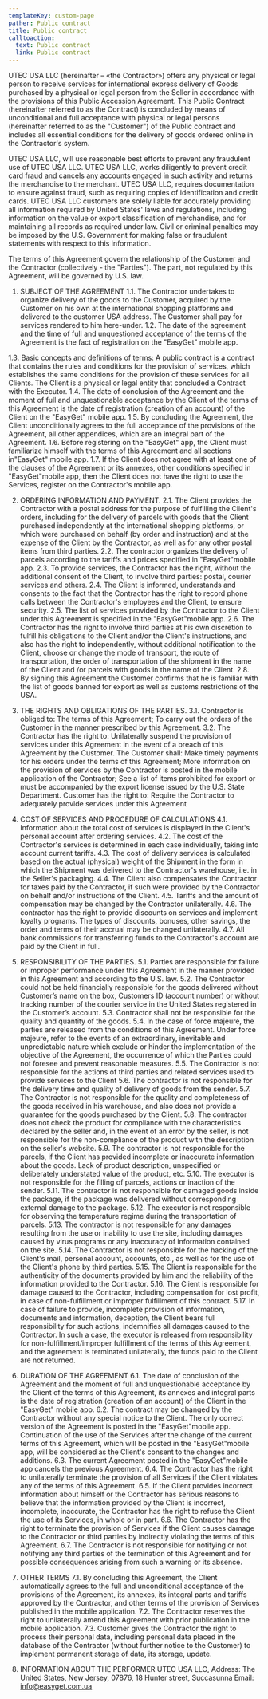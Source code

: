 ```yaml
---
templateKey: custom-page
pather: Public contract
title: Public contract
calltoaction:
  text: Public contract
  link: Public contract
---
```



UTEC USA LLC (hereinafter – «the Contractor») offers any physical or legal person to receive services for international express delivery of Goods purchased by a physical or legal person from the Seller in accordance with the provisions of this Public Accession Agreement.
This Public Contract (hereinafter referred to as the Contract) is concluded by means of unconditional and full acceptance with physical or legal persons (hereinafter referred to as the "Customer") of the Public contract and includes all essential conditions for the delivery of goods ordered online in the Contractor's system.

UTEC USA LLC,  will use reasonable best efforts to prevent any fraudulent use of UTEC USA LLC. UTEC USA LLC,  works diligently to prevent credit card fraud and cancels any accounts engaged in such activity and returns the merchandise to the merchant. UTEC USA LLC, requires documentation to ensure against fraud, such as requiring copies of identification and credit cards. UTEC USA LLC customers are solely liable for accurately providing all information required by United States' laws and regulations, including information on the value or export classification of merchandise, and for maintaining all records as required under law. Civil or criminal penalties may be imposed by the U.S. Government for making false or fraudulent statements with respect to this information.

The terms of this Agreement govern the relationship of the Customer and the Contractor (collectively - the "Parties"). The part, not regulated by this Agreement, will be governed by U.S. law.

1. SUBJECT OF THE AGREEMENT
1.1. The Contractor undertakes to organize delivery of the goods to the Customer, acquired by the Customer on his own at the international shopping platforms and delivered to the customer USA address. The Customer shall pay for services rendered to him here-under.
1.2. The date of the agreement and the time of full and unquestioned acceptance of the terms of the Agreement is the fact of registration on the "EasyGet" mobile app.

1.3. Basic concepts and definitions of terms:
A public contract is a contract that contains the rules and conditions for the provision of services, which establishes the same conditions for the provision of these services for all Clients.
The Client is a physical or legal entity that concluded a Contract with the Executor.
1.4. The date of conclusion of the Agreement and the moment of full and unquestionable acceptance by the Client of the terms of this Agreement is the date of registration (creation of an account) of the Client on the "EasyGet" mobile app.
1.5. By concluding the Agreement, the Client unconditionally agrees to the full acceptance of the provisions of the Agreement, all other appendices, which are an integral part of the Agreement.
1.6. Before registering on the "EasyGet" app, the Client must familiarize himself with the terms of this Agreement and all sections in"EasyGet" mobile app.
1.7. If the Client does not agree with at least one of the clauses of the Agreement or its annexes, other conditions specified in "EasyGet"mobile app, then the Client does not have the right to use the Services, register on the Contractor's mobile app.

2. ORDERING INFORMATION AND PAYMENT.
2.1. The Client provides the Contractor with a postal address for the purpose of fulfilling the Client's orders, including for the delivery of parcels with goods that the Client purchased independently at the international shopping platforms, or which were purchased on behalf (by order and instruction) and at the expense of the Client by the Contractor, as well as for any other postal items from third parties.
2.2. The contractor organizes the delivery of parcels according to the tariffs and prices specified in 
 "EasyGet"mobile app.
2.3. To provide services, the Contractor has the right, without the additional consent of the Client, to involve third parties: postal, courier services and others.
2.4. The Client is informed, understands and consents to the fact that the Contractor has the right to record phone calls between the Contractor's employees and the Client, to ensure security.
2.5. The list of services provided by the Contractor to the Client under this Agreement is specified in the  "EasyGet"mobile app.
2.6. The Contractor has the right to involve third parties at his own discretion to fulfill his obligations to the Client and/or the Client's instructions, and also has the right to independently, without additional notification to the Client, choose or change the mode of transport, the route of transportation, the order of transportation of the shipment in the name of the Client and /or parcels with goods in the name of the Client.
2.8. By signing this Agreement the Customer confirms that he is familiar with the list of goods banned for export as well as customs restrictions of the USA. 

3. THE RIGHTS AND OBLIGATIONS OF THE PARTIES.
3.1. Contractor is obliged to:
The terms of this Agreement;
To carry out the orders of the Customer in the manner prescribed by this Agreement.
3.2. The Contractor has the right to:
Unilaterally suspend the provision of services under this Agreement in the event of a breach of this Agreement by the Customer.
The Customer shall:
Make timely payments for his orders under the terms of this Agreement;
More information on the provision of services by the Contractor is posted in the mobile application of the Contractor;
See a list of items prohibited for export or must be accompanied by the export license issued by the U.S. State Department. 
Customer has the right to:
Require the Contractor to adequately provide services under this Agreement


4. COST OF SERVICES AND PROCEDURE OF CALCULATIONS
4.1. Information about the total cost of services is displayed in the Client's personal account after ordering services.
4.2. The cost of the Contractor's services is determined in each case individually, taking into account current tariffs.
 4.3. The cost of delivery services is calculated based on the actual (physical) weight of the Shipment in the form in which the Shipment was delivered to the Contractor's warehouse, i.e. in the Seller's packaging.
4.4. The Client also compensates the Contractor for taxes paid by the Contractor, if such were provided by the Contractor on behalf and/or instructions of the Client.
4.5. Tariffs and the amount of compensation may be changed by the Contractor unilaterally.
4.6. The contractor has the right to provide discounts on services and implement loyalty programs. The types of discounts, bonuses, other savings, the order and terms of their accrual may be changed unilaterally.
4.7. All bank commissions for transferring funds to the Contractor's account are paid by the Client in full.

5. RESPONSIBILITY OF THE PARTIES.
5.1. Parties are responsible for failure or improper performance under this Agreement in the manner provided in this Agreement and according to the U.S. law.
5.2. The Contractor could not be held financially responsible for the goods delivered without Customer’s name on the box, Customers ID (account number) or without tracking number of the courier service in the United States registered in the Customer’s account.
5.3. Contractor shall not be responsible for the quality and quantity of the goods.
5.4. In the case of force majeure, the parties are released from the conditions of this Agreement. Under force majeure, refer to the events of an extraordinary, inevitable and unpredictable nature which exclude or hinder the implementation of the objective of the Agreement, the occurrence of which the Parties could not foresee and prevent reasonable measures.
5.5. The Contractor is not responsible for the actions of third parties and related services used to provide services to the Client
5.6. The contractor is not responsible for the delivery time and quality of delivery of goods from the sender.
5.7. The Contractor is not responsible for the quality and completeness of the goods received in his warehouse, and also does not provide a guarantee for the goods purchased by the Client.
5.8. The contractor does not check the product for compliance with the characteristics declared by the seller and, in the event of an error by the seller, is not responsible for the non-compliance of the product with the description on the seller's website.
5.9. The contractor is not responsible for the parcels, if the Client has provided incomplete or inaccurate information about the goods. Lack of product description, unspecified or deliberately understated value of the product, etc.
5.10. The executor is not responsible for the filling of parcels, actions or inaction of the sender.
5.11. The contractor is not responsible for damaged goods inside the package, if the package was delivered without corresponding external damage to the package.
5.12. The executor is not responsible for observing the temperature regime during the transportation of parcels.
5.13. The contractor is not responsible for any damages resulting from the use or inability to use the site, including damages caused by virus programs or any inaccuracy of information contained on the site.
5.14. The Contractor is not responsible for the hacking of the Client's mail, personal account, accounts, etc., as well as for the use of the Client's phone by third parties.
5.15. The Client is responsible for the authenticity of the documents provided by him and the reliability of the information provided to the Contractor.
5.16. The Client is responsible for damage caused to the Contractor, including compensation for lost profit, in case of non-fulfillment or improper fulfillment of this contract.
5.17. In case of failure to provide, incomplete provision of information, documents and information, deception, the Client bears full responsibility for such actions, indemnifies all damages caused to the Contractor. In such a case, the executor is released from responsibility for non-fulfillment/improper fulfillment of the terms of this Agreement, and the agreement is terminated unilaterally, the funds paid to the Client are not returned.


6. DURATION OF THE AGREEMENT
6.1. The date of conclusion of the Agreement and the moment of full and unquestionable acceptance by the Client of the terms of this Agreement, its annexes and integral parts is the date of registration (creation of an account) of the Client in the "EasyGet" mobile app.
6.2. The contract may be changed by the Contractor without any special notice to the Client. The only correct version of the Agreement is posted in the "EasyGet"mobile app. Continuation of the use of the Services after the change of the current terms of this Agreement, which will be posted in the "EasyGet"mobile app, will be considered as the Client's consent to the changes and additions.
6.3. The current Agreement posted in the  "EasyGet"mobile app cancels the previous Agreement.
6.4. The Contractor has the right to unilaterally terminate the provision of all Services if the Client violates any of the terms of this Agreement.
6.5. If the Client provides incorrect information about himself or the Contractor has serious reasons to believe that the information provided by the Client is incorrect, incomplete, inaccurate, the Contractor has the right to refuse the Client the use of its Services, in whole or in part.
6.6. The Contractor has the right to terminate the provision of Services if the Client causes damage to the Contractor or third parties by indirectly violating the terms of this Agreement.
6.7. The Contractor is not responsible for notifying or not notifying any third parties of the termination of this Agreement and for possible consequences arising from such a warning or its absence.

7. OTHER TERMS
7.1. By concluding this Agreement, the Client automatically agrees to the full and unconditional acceptance of the provisions of the Agreement, its annexes, its integral parts and tariffs approved by the Contractor, and other terms of the provision of Services published in the mobile application.
7.2. The Contractor reserves the right to unilaterally amend this Agreement with prior publication in the mobile application.
7.3. Customer gives the Contractor the right to process their personal data, including personal data placed in the database of the Contractor (without further notice to the Customer) to implement permanent storage of data, its storage, update.

8. INFORMATION ABOUT THE PERFORMER
UTEC USA LLC,
Address: The United States, New Jersey, 07876, 18 Hunter street, Succasunna
Email: info@easyget.com.ua
